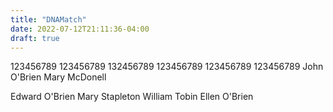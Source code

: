```yaml
---
title: "DNAMatch"
date: 2022-07-12T21:11:36-04:00
draft: true
---
```

123456789 123456789 132456789 123456789 123456789 123456789
       John O'Brien                   Mary McDonell 
      
Edward O'Brien   Mary Stapleton       William Tobin  Ellen O'Brien

